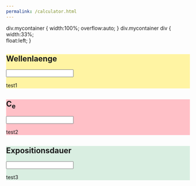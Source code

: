 ```yaml
---
permalink: /calculator.html
---
```

div.mycontainer {
  width:100%;
  overflow:auto;
}
div.mycontainer div {
  width:33%;  
  float:left;
}
</style>
<body>

<div class="mycontainer">

  <div style="background-color:#FFF4A3;">
    <h2>Wellenlaenge</h2>
    <p><input type="number" id=wavelength></p>
    <p>test1</p>
  </div>
  
  <div style="background-color:#FFC0C7;">
    <h2>C<sub>e</sub></h2>
    <p><input type="text" id=C_e></p>
    <p>test2</p>
  </div>
  
  <div style="background-color:#D9EEE1;">
    <h2>Expositionsdauer</h2>
    <p><input type="number" id=expositionsdauer></p>
    <p>test3</p>
  </div>

</div>

</body>
